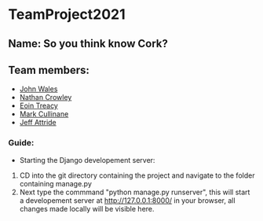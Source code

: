 # TeamProject2021

## Name: So you think know Cork?

## Team members:
* [John Wales](https://github.com/JohnWales)
* [Nathan Crowley](https://github.com/NathanCrowley)
* [Eoin Treacy](https://github.com/treacy998)
* [Mark Cullinane](https://github.com/mcullinane28)
* [Jeff Attride](https://github.com/Jeffride)

### Guide:

* Starting the Django developement server: 
1. CD into the git directory containing the project and navigate to the folder containing manage.py
2. Next type the commmand "python manage.py runserver", this will start a developement server at http://127.0.0.1:8000/ in your browser, all changes made locally will be visible here.
